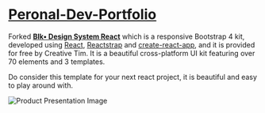 # [Peronal-Dev-Portfolio](https://www.linkedin.com/in/nipundavid/)
Forked **[Blk• Design  System React](http://demos.creative-tim.com/blk-design-system-react/)** which is a responsive Bootstrap 4 kit, developed using [React](https://reactjs.org/), [Reactstrap](https://reactstrap.github.io/) and [create-react-app](https://facebook.github.io/create-react-app/), and it is provided for free by Creative Tim. It is a beautiful cross-platform UI kit featuring over 70 elements and 3 templates.

Do consider this template for your next react project, it is beautiful and easy to play around with.

![Product Presentation Image](https://github.com/creativetimofficial/public-assets/blob/master/blk-design-system-react/blk-design-system-react.jpg?raw=true)
